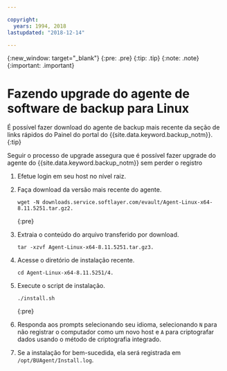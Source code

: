 ```yaml
---

copyright:
  years: 1994, 2018
lastupdated: "2018-12-14"

---
```

{:new_window: target="_blank"}
{:pre: .pre}
{:tip: .tip}
{:note: .note}
{:important: .important}

# Fazendo upgrade do agente de software de backup para Linux

É possível fazer download do agente de backup mais recente da seção de links rápidos do Painel do portal do {{site.data.keyword.backup_notm}}.
{:tip}

Seguir o processo de upgrade assegura que é possível fazer upgrade do agente do {{site.data.keyword.backup_notm}} sem perder o registro

1. Efetue login em seu host no nível raiz.
2. Faça download da versão mais recente do agente.
   ```
   wget -N downloads.service.softlayer.com/evault/Agent-Linux-x64-8.11.5251.tar.gz2.
   ```
   {:pre}

3. Extraia o conteúdo do arquivo transferido por download.

   ```
   tar -xzvf Agent-Linux-x64-8.11.5251.tar.gz3.
   ```
4. Acesse o diretório de instalação recente.
   ```
   cd Agent-Linux-x64-8.11.5251/4.
   ```

5. Execute o script de instalação.
   ```
   ./install.sh
   ```
   {:pre}

6. Responda aos prompts selecionando seu idioma, selecionando `N` para não registrar o computador como um novo host e `A` para criptografar dados usando o método de criptografia integrado.

7. Se a instalação for bem-sucedida, ela será registrada em `/opt/BUAgent/Install.log`.
